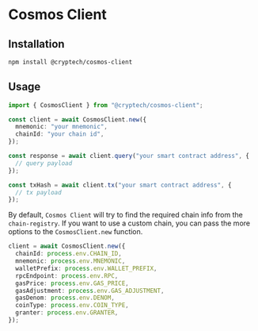 # Cosmos Client

## Installation

```bash
npm install @cryptech/cosmos-client
```

## Usage

```typescript
import { CosmosClient } from "@cryptech/cosmos-client";

const client = await CosmosClient.new({
  mnemonic: "your mnemonic",
  chainId: "your chain id",
});

const response = await client.query("your smart contract address", {
  // query payload
});

const txHash = await client.tx("your smart contract address", {
  // tx payload
});
```

By default, `Cosmos Client` will try to find the required chain info from the `chain-registry`. If you want to use a custom chain, you can pass the more options to the `CosmosClient.new` function.

```typescript
client = await CosmosClient.new({
  chainId: process.env.CHAIN_ID,
  mnemonic: process.env.MNEMONIC,
  walletPrefix: process.env.WALLET_PREFIX,
  rpcEndpoint: process.env.RPC,
  gasPrice: process.env.GAS_PRICE,
  gasAdjustment: process.env.GAS_ADJUSTMENT,
  gasDenom: process.env.DENOM,
  coinType: process.env.COIN_TYPE,
  granter: process.env.GRANTER,
});
```
